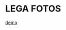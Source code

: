 # LEGA FOTOS
[demo](https://github.com/user-attachments/assets/8f7e6b3a-081f-4814-9f17-da96a87984f7)
